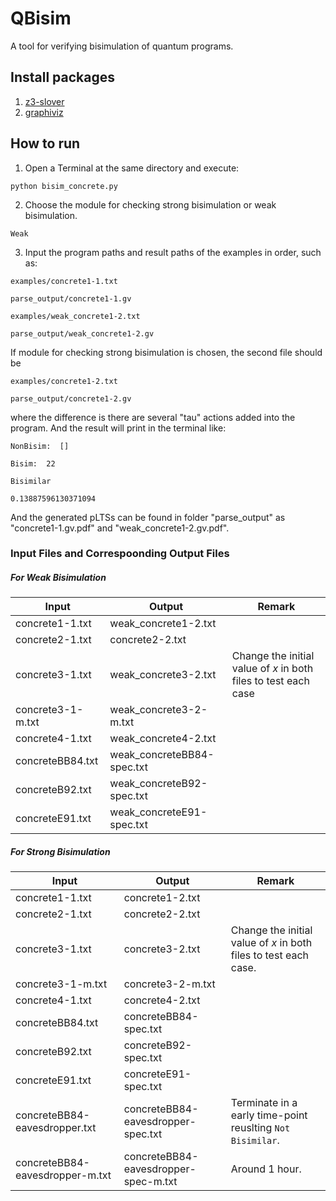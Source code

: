 # QBisim
A tool for verifying bisimulation of quantum programs.

## Install packages
1. [z3-slover](https://pypi.org/project/z3-solver/)
2. [graphiviz](https://pypi.org/project/graphviz/)

## How to run
1. Open a Terminal at the same directory and execute: 
 
```
python bisim_concrete.py
```
2. Choose the module for checking strong bisimulation or weak bisimulation.

```
Weak
```
3. Input the program paths and result paths of the examples in order, such as: 

```
examples/concrete1-1.txt

parse_output/concrete1-1.gv

examples/weak_concrete1-2.txt

parse_output/weak_concrete1-2.gv
```
If module for checking strong bisimulation is chosen, the second file should be 

```
examples/concrete1-2.txt

parse_output/concrete1-2.gv
```
where the difference is there are several "tau" actions added into the program.
And the result will print in the terminal like:

```
NonBisim:  []

Bisim:  22

Bisimilar

0.13887596130371094
```

And the generated pLTSs can be found in folder "parse_output" as "concrete1-1.gv.pdf" and "weak_concrete1-2.gv.pdf".

<!--<img src="parse_output/concrete1-1.gv.pdf" height="1000"/>
<img src="parse_output/concrete1-2.gv.pdf" height="1000"/>-->

### Input Files and Correspoonding Output Files

##### For Weak Bisimulation
Input | Output | Remark
-|-|-
concrete1-1.txt | weak_concrete1-2.txt
concrete2-1.txt | concrete2-2.txt
concrete3-1.txt | weak_concrete3-2.txt | Change the initial value of $x$ in both files to test each case
concrete3-1-m.txt | weak_concrete3-2-m.txt
concrete4-1.txt | weak_concrete4-2.txt
concreteBB84.txt | weak_concreteBB84-spec.txt
concreteB92.txt | weak_concreteB92-spec.txt
concreteE91.txt | weak_concreteE91-spec.txt

##### For Strong Bisimulation
Input | Output | Remark
-|-|-
concrete1-1.txt | concrete1-2.txt
concrete2-1.txt | concrete2-2.txt
concrete3-1.txt | concrete3-2.txt | Change the initial value of $x$ in both files to test each case.
concrete3-1-m.txt | concrete3-2-m.txt
concrete4-1.txt | concrete4-2.txt
concreteBB84.txt | concreteBB84-spec.txt
concreteB92.txt | concreteB92-spec.txt
concreteE91.txt | concreteE91-spec.txt
concreteBB84-eavesdropper.txt | concreteBB84-eavesdropper-spec.txt | Terminate in a early time-point reuslting $\texttt{Not Bisimilar}$.
concreteBB84-eavesdropper-m.txt | concreteBB84-eavesdropper-spec-m.txt | Around 1 hour.